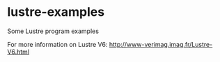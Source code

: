 # lustre-examples
Some Lustre program examples

For more information on Lustre V6: http://www-verimag.imag.fr/Lustre-V6.html